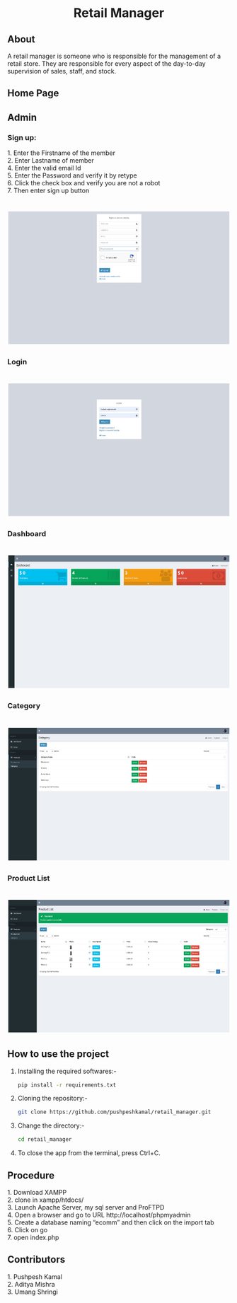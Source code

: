 <h1 align='center'>Retail Manager</h1>
<h2>About</h2>
A retail manager is someone who is responsible for the management of a retail store. They are responsible for every aspect of the day-to-day supervision of sales, staff, and stock.

<h2>Home Page</h2>
<h2>Admin</h2>  
<h3>Sign up:</h3>
1. Enter the Firstname of the member <br>
2. Enter Lastname of member <br>
4. Enter the valid email Id <br>
5. Enter the Password and verify it by retype <br>
6. Click the check box and verify you are not a robot <br>
7. Then enter sign up button <br>
<h1 align='center'><img src='Images/sign up.jpeg' width="500" height="300"></h1>  
<h3>Login</h3>  
<h1 align='center'><img src='Images/login.jpeg' width="500" height="300"></h1>
<h3>Dashboard</h3>
<h1 align='center'><img src='Images/dashboard.jpeg' width="500" height="300"></h1>
<h3>Category</h3>
<h1 align='center'><img src='Images/category.jpeg' width="500" height="300"></h1>
<h3>Product List</h3>
<h1 align='center'><img src='Images/product list.jpeg' width="500" height="300"></h1>
<h2> How to use the project </h2>

1. Installing the required softwares:-
    ```bash
    pip install -r requirements.txt
    ```
2. Cloning the repository:- 
    ```bash
    git clone https://github.com/pushpeshkamal/retail_manager.git
    ```
3. Change the directory:-
    ```bash
    cd retail_manager
    ```
4. To close the app from the terminal, press Ctrl+C.
<h2>Procedure</h2>
1. Download XAMPP <br>
2. clone in xampp/htdocs/ <br>
3. Launch Apache Server, my sql server and ProFTPD <br>
4. Open a browser and go to URL http://localhost/phpmyadmin <br>
5. Create a database naming “ecomm” and then click on the import tab <br>
6. Click on go <br>
7. open index.php <br>
<h2>Contributors</h2>  
1. Pushpesh Kamal  <br>
2. Aditya Mishra<br>
3. Umang Shringi
